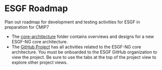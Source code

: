 # ESGF Roadmap
Plan out roadmap for development and testing activities for ESGF in preparation for CMIP7

* The [core-architecture](https://github.com/ESGF/esgf-roadmap/tree/main/core_architecture) folder contains overviews and designs for a new ESGF-NG core architecture.
* The [GitHub Project](https://github.com/orgs/ESGF/projects/3/views/1) has all activities related to the ESGF-NG core architecture. You must be onboarded to the ESGF GitHub organization to view the project. Be sure to use the tabs at the top of the project view to explore other project views.
